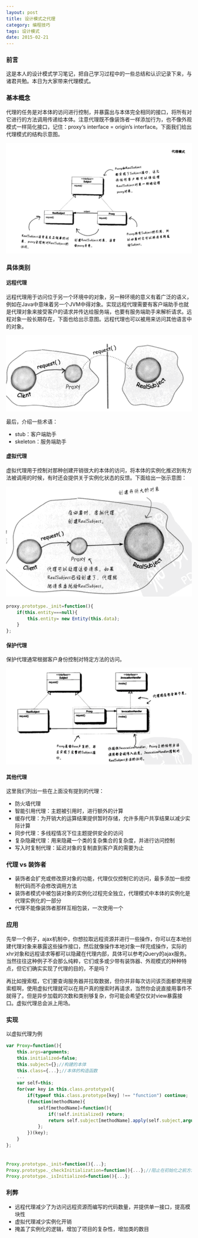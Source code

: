 ```yaml
---
layout: post
title: 设计模式之代理
category: 编程技巧
tags: 设计模式
date: 2015-02-21
---
```


### 前言

这是本人的设计模式学习笔记，把自己学习过程中的一些总结和认识记录下来，与诸君共勉。本日为大家带来代理模式。


### 基本概念

代理的任务是对本体的访问进行控制，并暴露出与本体完全相同的接口，将所有对它进行的方法调用传递给本体。注意代理既不像装饰者一样添加行为，也不像外观模式一样简化接口，记住：proxy‘s interface = origin’s interface。下面我们给出代理模式的结构示意图。

![代理模式结构示意图](/public/img/2015-02-21-structure.png)

### 具体类别

#### 远程代理

远程代理用于访问位于另一个环境中的对象，另一种环境的意义有着广泛的语义，例如在Java中意味着另一个JVM中得对象。实现远程代理需要有客户端助手也就是代理对象来接受客户的请求并传达给服务端，也要有服务端助手来解析请求。远程对象一般长期存在，下面也给出示意图。远程代理也可以被用来访问其他语言中的对象。

![远程代理示意图](/public/img/2015-02-21-remote.png)

最后，介绍一些术语：

- stub：客户端助手
- skeleton：服务端助手

#### 虚拟代理

虚拟代理用于控制对那种创建开销很大的本体的访问，将本体的实例化推迟到有方法被调用的时候，有时还会提供关于实例化状态的反馈。下面给出一张示意图：

![虚拟代理示意图](/public/img/2015-02-21-virtual.png)

~~~js
proxy.prototype._init=function(){
	if(this.entity===null){
		this.entity= new Entity(this.data);
	}
};
~~~

#### 保护代理

保护代理通常根据客户身份控制对特定方法的访问。

![保护代理示意图](/public/img/2015-02-21-protect.png)

#### 其他代理

这里我们列出一些在上面没有提到的代理：

- 防火墙代理
- 智能引用代理：主题被引用时，进行额外的计算
- 缓存代理：为开销大的运算结果提供暂时存储，允许多用户共享结果以减少实际计算
- 同步代理：多线程情况下位主题提供安全的访问
- 复杂隐藏代理：用来隐藏一个类的复杂集合的复杂度，并进行访问控制
- 写入时复制代理：延迟对象的复制直到客户真的需要为止

### 代理 vs 装饰者

- 装饰者会扩充或修改原对象的功能，代理仅仅控制它的访问，最多添加一些控制代码而不会修改调用方法
- 装饰者模式中被包装对象的实例化过程完全独立，代理模式中本体的实例化是代理实例化的一部分
- 代理不能像装饰者那样互相包装，一次使用一个

### 应用

先举一个例子，ajax机制中，你想拉取远程资源并进行一些操作，你可以在本地创建代理对象来暴露这些操作接口，然后就像操作本地对象一样完成操作，实际的xhr对象和远程请求等都可以隐藏在代理内部，具体可以参考jQuery的ajax服务。当然往往这种例子不会那么纯粹，它们或多或少带有装饰器、外观模式的种种特点，但它们确实实现了代理的目的，不是吗？

再比如搜索框，它们要查询服务器并拉取数据，但你并非每次访问该页面都使用搜索框啊，使用虚拟代理就可以在用户真的搜索时再请求，当然你会说直接用事件不就得了。但是异步加载的次数和类别够复杂，你可能会希望仅仅对view暴露接口。虚拟代理总会派上用场。

### 实现

以虚拟代理为例

~~~js
var Proxy=function(){
	this.args=arguments;
	this.initialized=false;
	this.subject={};//构建的本体
	this.class={...};//本体的构造函数
	...
	var self=this;
	for(var key in this.class.prototype){
		if(typeof this.class.prototype[key] !== "function") continue;
		(function(methodName){
			self[methodName]=function(){
				if(!self.initialized) return;
				return self.subject[methodName].apply(self.subject,arguments);
			};
		})(key);
	}
};

	
Proxy.prototype._init=function(){...};
Proxy.prototype._checkInitialization=function(){...};//阻止在初始化之前方法被调用
Proxy.prototype._isInitialized=function(){...};
~~~ 

### 利弊

- 远程代理减少了为访问远程资源而编写的代码数量，并提供单一接口，提高模块性
- 虚拟代理减少实例化开销
- 掩盖了实例化的逻辑，增加了项目的复杂性，增加类的数目
